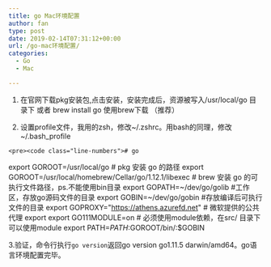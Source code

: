```yaml
---
title: go Mac环境配置
author: fan
type: post
date: 2019-02-14T07:31:12+00:00
url: /go-mac环境配置/
categories:
  - Go
  - Mac

---
```

  1. 在官网下载pkg安装包,点击安装，安装完成后，资源被写入/usr/local/go 目录下 或者 brew install go 使用brew下载 （推荐）</p> 
  2. 设置profile文件，我用的zsh，修改~/.zshrc。用bash的同理，修改~/.bash_profile
    
    <pre><code class="line-numbers"># go
export GOROOT=/usr/local/go # pkg 安装 go 的路径
export GOROOT=/usr/local/homebrew/Cellar/go/1.12.1/libexec # brew 安装 go 的可执行文件路径，ps.不能使用bin目录
export GOPATH=~/dev/go/golib #工作区，存放go源码文件的目录
export GOBIN=~/dev/go/gobin #存放编译后可执行文件的目录
export GOPROXY="https://athens.azurefd.net" # 微软提供的公共代理
export export GO111MODULE=on # 必须使用module依赖，在src/ 目录下可以使用module
export PATH=$PATH:$GOROOT/bin/:$GOBIN
</code></pre>

3.验证，命令行执行`go version`返回go version go1.11.5 darwin/amd64。go语言环境配置完毕。